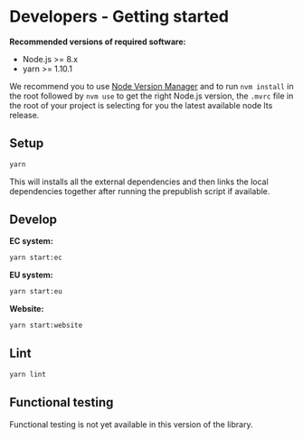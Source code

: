 # Developers - Getting started

**Recommended versions of required software:**

- Node.js >= 8.x
- yarn >= 1.10.1

We recommend you to use [Node Version Manager](https://github.com/creationix/nvm) and to run `nvm install` in the root followed by `nvm use` to get the right Node.js version, the `.mvrc` file in the root of your project is selecting for you the latest available node lts release.

## Setup

```bash
yarn
```

This will installs all the external dependencies and then links the local dependencies together after running the prepublish script if available.

## Develop

**EC system:**

```bash
yarn start:ec
```

**EU system:**

```bash
yarn start:eu
```

**Website:**

```bash
yarn start:website
```

## Lint

```bash
yarn lint
```

## Functional testing

Functional testing is not yet available in this version of the library.

